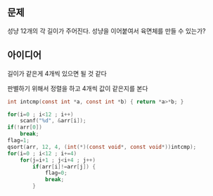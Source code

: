 ## 문제
성냥 12개의 각 길이가 주어진다. 성냥을 이어붙여서 육면체를 만들 수 있는가?

## 아이디어
길이가 같은게 4개씩 있으면 될 것 같다  
  
판별하기 위해서 정렬을 하고 4개씩 값이 같은지를 본다
```c
int intcmp(const int *a, const int *b) { return *a>*b; }

for(i=0 ; i<12 ; i++)
	scanf("%d", &arr[i]);
if(!arr[0])
	break;
flag=1;
qsort(arr, 12, 4, (int(*)(const void*, const void*))intcmp);
for(i=0 ; i<12 ; i+=4)
	for(j=i+1 ; j<i+4 ; j++)
		if(arr[i]!=arr[j]) {
			flag=0;
			break;
		}
```
